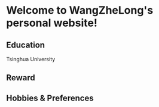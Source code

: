 # Welcome to WangZheLong's personal website!
## Education
Tsinghua University
## Reward

## Hobbies & Preferences

